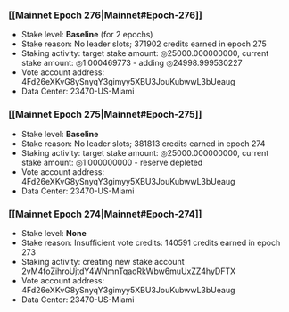 ### [[Mainnet Epoch 276|Mainnet#Epoch-276]]
* Stake level: **Baseline** (for 2 epochs)
* Stake reason: No leader slots; 371902 credits earned in epoch 275
* Staking activity: target stake amount: ◎25000.000000000, current stake amount: ◎1.000469773 - adding ◎24998.999530227
* Vote account address: 4Fd26eXKvG8ySnyqY3gimyy5XBU3JouKubwwL3bUeaug
* Data Center: 23470-US-Miami
### [[Mainnet Epoch 275|Mainnet#Epoch-275]]
* Stake level: **Baseline**
* Stake reason: No leader slots; 381813 credits earned in epoch 274
* Staking activity: target stake amount: ◎25000.000000000, current stake amount: ◎1.000000000 - reserve depleted
* Vote account address: 4Fd26eXKvG8ySnyqY3gimyy5XBU3JouKubwwL3bUeaug
* Data Center: 23470-US-Miami
### [[Mainnet Epoch 274|Mainnet#Epoch-274]]
* Stake level: **None**
* Stake reason: Insufficient vote credits: 140591 credits earned in epoch 273
* Staking activity: creating new stake account 2vM4foZihroUjtdY4WNmnTqaoRkWbw6muUxZZ4hyDFTX
* Vote account address: 4Fd26eXKvG8ySnyqY3gimyy5XBU3JouKubwwL3bUeaug
* Data Center: 23470-US-Miami